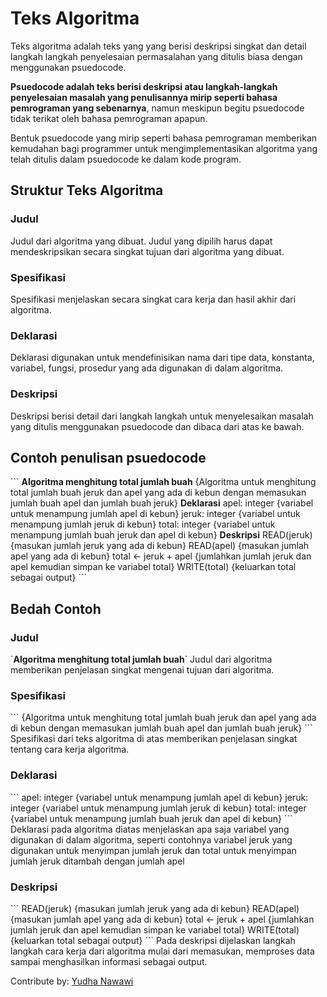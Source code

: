 <h1>Teks Algoritma</h1>
Teks algoritma adalah teks yang yang berisi deskripsi singkat dan detail langkah langkah penyelesaian permasalahan yang ditulis biasa dengan menggunakan psuedocode.

<b>Psuedocode adalah teks berisi deskripsi atau langkah-langkah penyelesaian masalah yang penulisannya mirip seperti bahasa pemrograman yang sebenarnya</b>, namun meskipun 
begitu psuedocode tidak terikat oleh bahasa pemrograman apapun.

Bentuk psuedocode yang mirip seperti bahasa pemrograman memberikan kemudahan bagi programmer untuk mengimplementasikan algoritma yang telah ditulis dalam psuedocode
ke dalam kode program.

<h2>Struktur Teks Algoritma</h2>
<h3>Judul</h3>
Judul dari algoritma yang dibuat. Judul yang dipilih harus dapat mendeskripsikan secara singkat tujuan dari algoritma yang dibuat.
<h3>Spesifikasi</h3>
Spesifikasi menjelaskan secara singkat cara kerja dan hasil akhir dari algoritma.
<h3>Deklarasi</h3>
Deklarasi digunakan untuk mendefinisikan nama dari tipe data, konstanta, variabel, fungsi, prosedur yang ada digunakan di dalam algoritma.
<h3>Deskripsi</h3>
Deskripsi berisi detail dari langkah langkah untuk menyelesaikan masalah yang ditulis menggunakan psuedocode dan dibaca dari atas ke bawah.

<h2>Contoh penulisan psuedocode</h2>
```
  <b>Algoritma menghitung total jumlah buah</b>
  {Algoritma untuk menghitung total jumlah buah jeruk dan apel yang ada di kebun dengan
  memasukan jumlah buah apel dan jumlah buah jeruk}
  <b>Deklarasi</b>
  apel: integer {variabel untuk menampung jumlah apel di kebun}
  jeruk: integer {variabel untuk menampung jumlah jeruk di kebun}
  total: integer {variabel untuk menampung jumlah buah jeruk dan apel di kebun}
  <b>Deskripsi</b>
  READ(jeruk) {masukan jumlah jeruk yang ada di kebun}
  READ(apel) {masukan jumlah apel yang ada di kebun}
  total <- jeruk + apel {jumlahkan jumlah jeruk dan apel kemudian simpan ke variabel total}
  WRITE(total) {keluarkan total sebagai output}
```

<h2>Bedah Contoh</h2>
<h3>Judul</h3>
`<b>Algoritma menghitung total jumlah buah</b>`
Judul dari algoritma memberikan penjelasan singkat mengenai tujuan dari algoritma.
<h3>Spesifikasi</h3>
```
  {Algoritma untuk menghitung total jumlah buah jeruk dan apel yang ada di kebun dengan
  memasukan jumlah buah apel dan jumlah buah jeruk}
```
Spesifikasi dari teks algoritma di atas memberikan penjelasan singkat tentang cara kerja algoritma.
<h3>Deklarasi</h3>
```
  apel: integer {variabel untuk menampung jumlah apel di kebun}
  jeruk: integer {variabel untuk menampung jumlah jeruk di kebun}
  total: integer {variabel untuk menampung jumlah buah jeruk dan apel di kebun}
```
Deklarasi pada algoritma diatas menjelaskan apa saja variabel yang digunakan di dalam algoritma, seperti contohnya variabel jeruk yang digunakan untuk menyimpan jumlah
jeruk dan total untuk menyimpan jumlah jeruk ditambah dengan jumlah apel
<h3>Deskripsi</h3>
```
  READ(jeruk) {masukan jumlah jeruk yang ada di kebun}
  READ(apel) {masukan jumlah apel yang ada di kebun}
  total <- jeruk + apel {jumlahkan jumlah jeruk dan apel kemudian simpan ke variabel total}
  WRITE(total) {keluarkan total sebagai output}
```
Pada deskripsi dijelaskan langkah langkah cara kerja dari algoritma mulai dari memasukan, memproses data sampai menghasilkan informasi sebagai output.

Contribute by: [Yudha Nawawi](https://id.linkedin.com/in/yudha-nawawi-84b4311a0)
